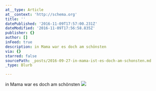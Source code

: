 ```yaml
---
at__type: Article
at__context: 'http://schema.org'
title: ''
datePublished: '2016-11-09T17:57:00.231Z'
dateModified: '2016-11-09T17:56:58.835Z'
publisher: {}
author: []
inFeed: true
description: in Mama war es doch am schönsten
via: {}
starred: false
sourcePath: _posts/2016-09-27-in-mama-ist-es-doch-am-schonsten.md
_type: Blurb

---
```

in Mama war es doch am schönsten
![](https://the-grid-user-content.s3-us-west-2.amazonaws.com/7a2e374a-67e0-4520-a428-e9b05716cfda.jpg)